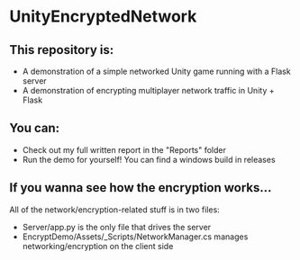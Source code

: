 # UnityEncryptedNetwork

## This repository is:
- A demonstration of a simple networked Unity game running with a Flask server
- A demonstration of encrypting multiplayer network traffic in Unity + Flask

## You can:
- Check out my full written report in the "Reports" folder
- Run the demo for yourself! You can find a windows build in releases

## If you wanna see how the encryption works...
All of the network/encryption-related stuff is in two files:
- Server/app.py is the only file that drives the server
- EncryptDemo/Assets/_Scripts/NetworkManager.cs manages networking/encryption on the client side
